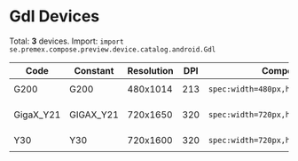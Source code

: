 # Gdl Devices

Total: **3** devices. Import: `import se.premex.compose.preview.device.catalog.android.Gdl`

| Code | Constant | Resolution | DPI | Compose Spec | Preview Usage |
|------|----------|------------|-----|-------------|---------------|
| G200 | G200 | 480x1014 | 213 | `spec:width=480px,height=1014px,dpi=213` | `@Preview(device = Gdl.G200)` |
| GigaX_Y21 | GIGAX_Y21 | 720x1650 | 320 | `spec:width=720px,height=1650px,dpi=320` | `@Preview(device = Gdl.GIGAX_Y21)` |
| Y30 | Y30 | 720x1600 | 320 | `spec:width=720px,height=1600px,dpi=320` | `@Preview(device = Gdl.Y30)` |

<!-- Generated automatically. Do not edit manually. -->
